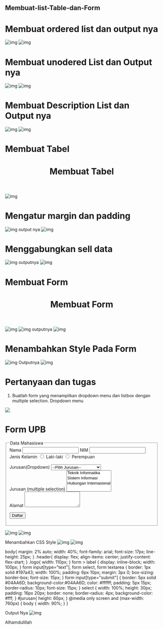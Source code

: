 ## Membuat-list-Table-dan-Form

# Membuat ordered list dan output nya
![img](gambarpraktikum3/sspraktikum3.1.png)
![img](gambarpraktikum3/sspraktikum3.2.png)

# Membuat unodered List dan Output nya
![img](gambarpraktikum3/sspraktikum3.3.png)
![img](gambarpraktikum3/sspraktikum3.4.png)

# Membuat Description List dan Output nya
![img](gambarpraktikum3/sspraktikum3.5.png)
![img](gambarpraktikum3/sspraktikum3.6.png)

# Membuat Tabel
<!DOCTYPE html>
<html lang="en">
<head>
    <meta charset="UTF-8">
    <meta name="viewport" content="width=device-width, initial-scale=1.0">
    <title>Membuat Tabel</title>
</head>
<body>
    <header>
        <h1>Membuat Tabel</h1>
    </header>
    
</body>
</html>

![img](gambarpraktikum3/sspraktikum3.7.png)

# Mengatur margin dan padding
![img](gambarpraktikum3/sspraktikum3.8.png)
output nya
![img](gambarpraktikum3/sspraktikum3.9.png)

# Menggabungkan sell data
![img](gambarpraktikum3/sspraktikum3.10.png)
outputnya
![img](gambarpraktikum3/sspraktikum3.11.png)

# Membuat Form
<!DOCTYPE html>
<html lang="en">
<head>
    <meta charset="UTF-8">
    <meta name="viewport" content="width=device-width, initial-scale=1.0">
    <title>Membuat Form</title>
</head>
<body>
    <header>
        <h1>Membuat Form</h1>
    </header>  
</body>
</html>

![img](gambarpraktikum3/sspraktikum3.12.png)
![img](gambarpraktikum3/sspraktikum3.13.png)
outputnya
![img](gambarpraktikum3/sspraktikum3.14.png)

# Menambahkan Style Pada Form
![img](gambarpraktikum3/sspraktikum3.15.png)
Outputnya
![img](gambarpraktikum3/sspraktikum3.16.png)


# Pertanyaan dan tugas
1. Buatlah form yang menampilkan dropdown menu dan listbox dengan multiple selection.
Dropdown menu
<!DOCTYPE html>
<html>
<head>
    <meta charset="UTF-8">
    <meta name="viewport" content="width=device-width, initial-scale=1">
    <title>Form dropdown & Listbox with multiple selection</title>
    <link rel="stylesheet" type="text/css" href="stylecss/css/style.css">
</head>
<body>
    <div class="header">
        <div>
        <img class="logo" src="stylecss/css/logoupb.png">
     </div>
     <div>
        <h1>Form UPB</h1>
    </div>
</div>
<form action="proses.php" method="post">
<fieldset>
    <legend>Data Mahasiswa</legend>
    <label for="nama">Nama</label>
    <input type="text" id="nama" name="nama">
    <label for="nim"> NIM</label>
    <input type="text" id="nim" name="nim">
    <label for="jurusan">Jenis Kelamin</label>
    <input id="Jk_l" type="radio" name="Kelamin" value="L" />
    <label for="jkl_l">Laki-laki</label>
    <input id="Jk_p" type="radio" name="Kelamin" value="P" />
    <label for="jk_p">Perempuan</label>
    <br>
    <br>
    <label for="jurusan">Jurusan(Dropdown)</label>
    <select name="jurusan">
        <option value=""selected="selected">--Pilih Jurusan--</option>
        <option value="ti">Teknik Informatika</option>
        <option value="si">Sistem Informasi</option>
        <option value="hi">Hubungan Internasional</option>
    </select>
    <br>
    <label for="jurusan2">Jurusan (multiple selection)</label>
    <select multiple name="drawfs" id="jurusan">
        <option value="ti">Teknik Informatika</option>
        <option value="si">Sistem Informasi</option>
        <option value="hi">Hubungan Internasional</option>
    </select>
    <br>
    <label for="alamat">Alamat</label>
    <textarea id="alamat" name="alamat" cols="20" rows="3"></textarea>
    <p>
        <input type="submit" value="Daftar">
    </p>
   </fieldset>
  </form>
 </body>
</html>

![img](gambarpraktikum3/sspraktikum3.17.png)
![img](gambarpraktikum3/sspraktikum3.18.png)

Menambahkan CSS Style
![img](gambarpraktikum3/sspraktikum3.19.png)
![img](gambarpraktikum3/sspraktikum3.20.png)

body{
    margin: 2% auto;
    width: 40%;
    font-family: arial;
    font-size: 17px;
    line-height: 25px;
}
.header{
    display: flex;
    align-items: center;
    justify-content: flex-start;
}
.logo{
    width: 110px;
}
form > label {
    display: inline-block;
    width: 100px;
}
form input[type="text"],
form select,
form textarea {
    border: 1px solid #197a43;
    width: 100%;
 padding: 6px 10px;
 margin: 3px 0;
 box-sizing: border-box;
 font-size: 15px;
}
form input[type="submit"] {
    border:  5px solid #04AA6D;
    background-color:#04AA6D;
    color: #ffffff;
    padding: 5px 15px;
    border-radius: 10px;
    font-size: 15px;
}
select {
    width: 100%;
    height: 30px;
    padding: 16px 20px;
    border: none;
    border-radius: 4px;
    background-color: #fff;
}
#jurusan{
    height: 60px;
}
@media only screen and (max-width: 760px) {
   body {
       width: 90%;
   } 
}

Output Nya
![img](gambarpraktikum3/sspraktikum3.21.png)

Alhamdulillah












